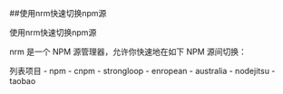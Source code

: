 ##使用nrm快速切换npm源

使用nrm快速切换npm源

nrm 是一个 NPM 源管理器，允许你快速地在如下 NPM 源间切换：

列表项目
    - npm
    - cnpm
    - strongloop
    - enropean
    - australia
    - nodejitsu
    - taobao






























































